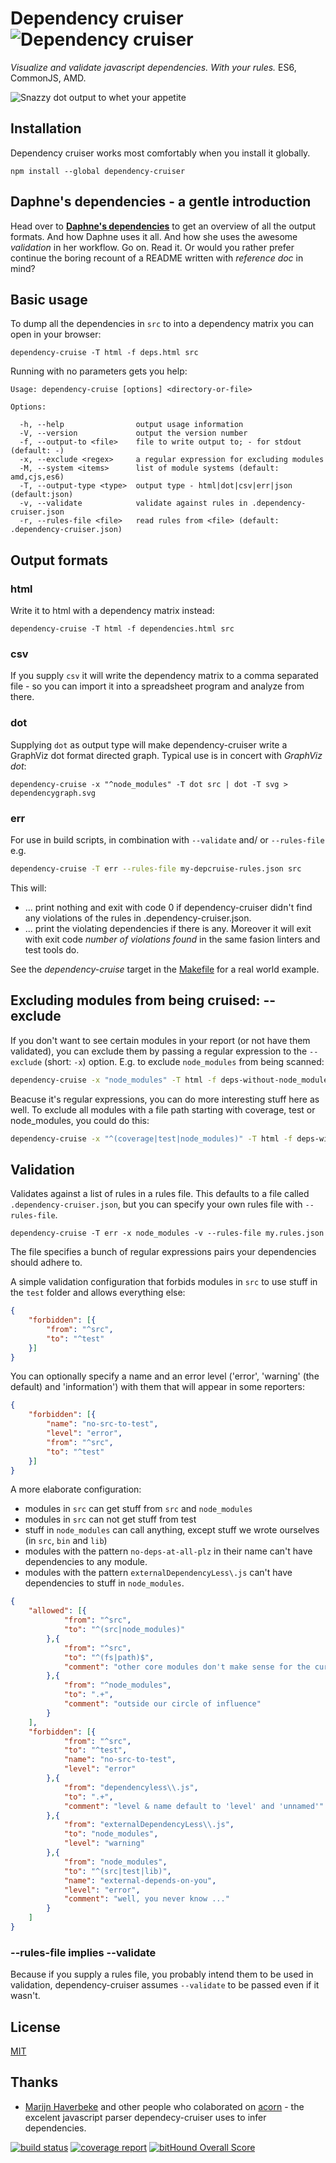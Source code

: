# Dependency cruiser ![Dependency cruiser](https://raw.githubusercontent.com/sverweij/dependency-cruiser/master/doc/assets/ZKH-Dependency-recolored-160.png)
_Visualize and validate javascript dependencies. With your rules._ ES6, CommonJS, AMD.

![Snazzy dot output to whet your appetite](https://raw.githubusercontent.com/sverweij/dependency-cruiser/master/doc/assets/sample-dot-output.png)

## Installation
Dependency cruiser works most comfortably when you install it globally.

```
npm install --global dependency-cruiser
```

## Daphne's dependencies - a gentle introduction
Head over to **[Daphne's
dependencies](https://github.com/sverweij/dependency-cruiser/blob/master/doc/sample-output.md)**
to get an overview of all the output formats. And how Daphne uses it all. And
how she uses the awesome _validation_ in her workflow. Go on. Read it. Or would
you rather prefer continue the boring recount of a README written with
_reference doc_ in mind?

## Basic usage
To dump all the dependencies in `src` to into a dependency matrix you can
open in your browser:

```shell
dependency-cruise -T html -f deps.html src
```

Running with no parameters gets you help:
```
Usage: dependency-cruise [options] <directory-or-file>

Options:

  -h, --help                output usage information
  -V, --version             output the version number
  -f, --output-to <file>    file to write output to; - for stdout (default: -)
  -x, --exclude <regex>     a regular expression for excluding modules
  -M, --system <items>      list of module systems (default: amd,cjs,es6)
  -T, --output-type <type>  output type - html|dot|csv|err|json (default:json)
  -v, --validate            validate against rules in .dependency-cruiser.json
  -r, --rules-file <file>   read rules from <file> (default: .dependency-cruiser.json)
```

## Output formats
### html
Write it to html with a dependency matrix instead:
```shell
dependency-cruise -T html -f dependencies.html src
```

### csv
If you supply `csv` it will write the dependency matrix to a comma
separated file - so you can import it into a spreadsheet program
and analyze from there.

### dot
Supplying `dot` as output type will make dependency-cruiser write
a GraphViz dot format directed graph. Typical use is in concert
with _GraphViz dot_:

```shell
dependency-cruise -x "^node_modules" -T dot src | dot -T svg > dependencygraph.svg
```

### err
For use in build scripts, in combination with `--validate` and/ or
`--rules-file` e.g.

```sh
dependency-cruise -T err --rules-file my-depcruise-rules.json src
```

This will:
- ... print nothing and exit with code 0 if dependency-cruiser didn't
  find any violations of the rules in .dependency-cruiser.json.
- ... print the violating dependencies if there is any. Moreover it
  will exit with exit code _number of violations found_ in the same fasion
  linters and test tools do.

See the _dependency-cruise_ target in the [Makefile](https://github.com/sverweij/dependency-cruiser/blob/master/Makefile) for a real world
example.

## Excluding modules from being cruised: --exclude

If you don't want to see certain modules in your report (or not have them
validated), you can exclude them by passing a regular expression to the
`--exclude` (short: `-x`) option. E.g. to exclude `node_modules` from being
scanned:

```sh
dependency-cruise -x "node_modules" -T html -f deps-without-node_modules.html src
```

Beacuse it's regular expressions, you can do more interesting stuff here as well. To exclude
all modules with a file path starting with coverage, test or node_modules, you could do this:

```sh
dependency-cruise -x "^(coverage|test|node_modules)" -T html -f deps-without-stuffs.html src
```


## Validation
Validates against a list of rules in a rules file. This defaults to a file
called `.dependency-cruiser.json`, but you can specify your own rules file
with `--rules-file`.

```shell
dependency-cruise -T err -x node_modules -v --rules-file my.rules.json
```

The file specifies a bunch of regular expressions pairs your dependencies
should adhere to.

A simple validation configuration that forbids modules in `src` to use stuff
in the `test` folder and allows everything else:

```json
{
    "forbidden": [{
        "from": "^src",
        "to": "^test"
    }]
}
```

You can optionally specify a name and an error level ('error',  'warning' (the
default) and 'information') with them that will appear in some reporters:

```json
{
    "forbidden": [{
        "name": "no-src-to-test",
        "level": "error",
        "from": "^src",
        "to": "^test"
    }]
}
```

A more elaborate configuration:
- modules in `src` can get stuff from `src` and `node_modules`
- modules in `src` can not get stuff from test
- stuff in `node_modules` can call anything, except stuff
  we wrote ourselves (in `src`, `bin` and `lib`)
- modules with the pattern `no-deps-at-all-plz` in their name
  can't have dependencies to any module.
- modules with the pattern `externalDependencyLess\.js` can't have
  dependencies to stuff in `node_modules`.


```json
{
    "allowed": [{
            "from": "^src",
            "to": "^(src|node_modules)"
        },{
            "from": "^src",
            "to": "^(fs|path)$",
            "comment": "other core modules don't make sense for the current project"
        },{
            "from": "^node_modules",
            "to": ".+",
            "comment": "outside our circle of influence"
        }
    ],
    "forbidden": [{
            "from": "^src",
            "to": "^test",
            "name": "no-src-to-test",
            "level": "error"
        },{
            "from": "dependencyless\\.js",
            "to": ".+",
            "comment": "level & name default to 'level' and 'unnamed'"
        },{
            "from": "externalDependencyLess\\.js",
            "to": "node_modules",
            "level": "warning"
        },{
            "from": "node_modules",
            "to": "^(src|test|lib)",
            "name": "external-depends-on-you",
            "level": "error",
            "comment": "well, you never know ..."
        }
    ]
}
```

### --rules-file implies --validate
Because if you supply a rules file, you probably intend them to
be used in validation, dependency-cruiser assumes `--validate`
to be passed even if it wasn't.

## License
[MIT](LICENSE)

## Thanks
- [Marijn Haverbeke](http://marijnhaverbeke.nl) and other people who
  colaborated on [acorn](https://github.com/ternjs/acorn) -
  the excelent javascript parser dependecy-cruiser uses to infer
  dependencies.

[![build status](https://gitlab.com/sverweij/dependency-cruiser/badges/develop/build.svg)](https://gitlab.com/sverweij/dependency-cruiser/commits/develop)
[![coverage report](https://gitlab.com/sverweij/dependency-cruiser/badges/develop/coverage.svg)](https://gitlab.com/sverweij/dependency-cruiser/commits/develop)
[![bitHound Overall Score](https://www.bithound.io/github/sverweij/dependency-cruiser/badges/score.svg)](https://www.bithound.io/github/sverweij/dependency-cruiser)

